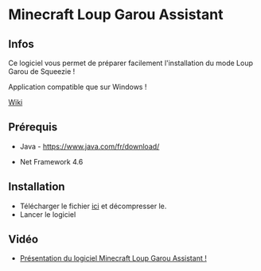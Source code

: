 # Minecraft Loup Garou Assistant

## Infos

Ce logiciel vous permet de préparer facilement l'installation du mode Loup Garou de Squeezie !

Application compatible que sur Windows !

[Wiki](https://loup-garou.tr1nity.ovh/)

## Prérequis

- Java - https://www.java.com/fr/download/

- Net Framework 4.6

## Installation

- Télécharger le fichier [ici](https://github.com/jvin042/minecraft-loup-garou-assistant/releases) et décompresser le.
- Lancer le logiciel

## Vidéo

- [Présentation du logiciel Minecraft Loup Garou Assistant !](https://www.youtube.com/watch?v=Ru_DVwe-xSQ)
